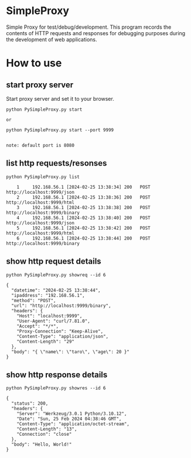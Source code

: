 # SimpleProxy
Simple Proxy for test/debug/development.
This program records the contents of HTTP requests and responses for debugging purposes during the development of web applications.


# How to use
## start proxy server

Start proxy server and set it to your browser.

```
python PySimpleProxy.py start

or 

python PySimpleProxy.py start --port 9999


note: default port is 8080
```

## list http requests/resonses
```
python PySimpleProxy.py list

    1     192.168.56.1 [2024-02-25 13:38:34] 200   POST http://localhost:9999/json
    2     192.168.56.1 [2024-02-25 13:38:36] 200   POST http://localhost:9999/html
    3     192.168.56.1 [2024-02-25 13:38:38] 200   POST http://localhost:9999/binary
    4     192.168.56.1 [2024-02-25 13:38:40] 200   POST http://localhost:9999/json
    5     192.168.56.1 [2024-02-25 13:38:42] 200   POST http://localhost:9999/html
    6     192.168.56.1 [2024-02-25 13:38:44] 200   POST http://localhost:9999/binary
```

## show http request details

```
python PySimpleProxy.py showreq --id 6

{
  "datetime": "2024-02-25 13:38:44",
  "ipaddress": "192.168.56.1",
  "method": "POST",
  "url": "http://localhost:9999/binary",
  "headers": {
    "Host": "localhost:9999",
    "User-Agent": "curl/7.81.0",
    "Accept": "*/*",
    "Proxy-Connection": "Keep-Alive",
    "Content-Type": "application/json",
    "Content-Length": "29"
  },
  "body": "{ \"name\": \"taro\", \"age\": 20 }"
}
```


## show http response details

```
python PySimpleProxy.py showres --id 6

{
  "status": 200,
  "headers": {
    "Server": "Werkzeug/3.0.1 Python/3.10.12",
    "Date": "Sun, 25 Feb 2024 04:38:46 GMT",
    "Content-Type": "application/octet-stream",
    "Content-Length": "13",
    "Connection": "close"
  },
  "body": "Hello, World!"
}
```
